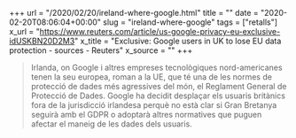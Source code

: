 +++
url = "/2020/02/20/ireland-where-google.html"
title = ""
date = "2020-02-20T08:06:04+00:00"
slug = "ireland-where-google"
tags = ["retalls"]
x_url = "https://www.reuters.com/article/us-google-privacy-eu-exclusive-idUSKBN20D2M3"
x_title = "Exclusive: Google users in UK to lose EU data protection - sources - Reuters"
x_source = ""
+++


> Irlanda, on Google i altres empreses tecnològiques nord-americanes tenen la seu europea, roman a la UE, que té una de les normes de protecció de dades més agressives del món, el Reglament General de Protecció de Dades. Google ha decidit desplaçar els usuaris britànics fora de la jurisdicció irlandesa perquè no està clar si Gran Bretanya seguirà amb el GDPR o adoptarà altres normatives que puguen afectar el maneig de les dades dels usuaris.

